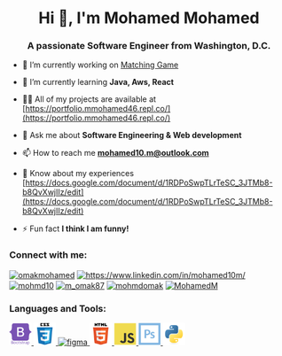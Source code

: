 <h1 align="center">Hi 👋, I'm Mohamed Mohamed</h1>
<h3 align="center">A passionate Software Engineer from Washington, D.C.</h3>

- 🔭 I’m currently working on [Matching Game](https://final-project-match-game-mmohamed46.web-dev-summer-22.repl.co/)

- 🌱 I’m currently learning **Java, Aws, React**

- 👨‍💻 All of my projects are available at [https://portfolio.mmohamed46.repl.co/](https://portfolio.mmohamed46.repl.co/)

- 💬 Ask me about **Software Engineering & Web development**

- 📫 How to reach me **mohamed10.m@outlook.com**

- 📄 Know about my experiences [https://docs.google.com/document/d/1RDPoSwpTLrTeSC_3JTMb8-b8QvXwjIIz/edit](https://docs.google.com/document/d/1RDPoSwpTLrTeSC_3JTMb8-b8QvXwjIIz/edit)

- ⚡ Fun fact **I think I am funny!**

<h3 align="left">Connect with me:</h3>
<p align="left">
<a href="https://twitter.com/omakmohamed" target="blank"><img align="center" src="https://raw.githubusercontent.com/rahuldkjain/github-profile-readme-generator/master/src/images/icons/Social/twitter.svg" alt="omakmohamed" height="30" width="40" /></a>
<a href="https://www.linkedin.com/in/mohamed10m/" target="blank"><img align="center" src="https://raw.githubusercontent.com/rahuldkjain/github-profile-readme-generator/master/src/images/icons/Social/linked-in-alt.svg" alt="https://www.linkedin.com/in/mohamed10m/" height="30" width="40" /></a>
<a href="https://stackoverflow.com/users/mohmd10" target="blank"><img align="center" src="https://raw.githubusercontent.com/rahuldkjain/github-profile-readme-generator/master/src/images/icons/Social/stack-overflow.svg" alt="mohmd10" height="30" width="40" /></a>
<a href="https://instagram.com/m_omak87" target="blank"><img align="center" src="https://raw.githubusercontent.com/rahuldkjain/github-profile-readme-generator/master/src/images/icons/Social/instagram.svg" alt="m_omak87" height="30" width="40" /></a>
<a href="https://www.leetcode.com/mohmdomak" target="blank"><img align="center" src="https://raw.githubusercontent.com/rahuldkjain/github-profile-readme-generator/master/src/images/icons/Social/leet-code.svg" alt="mohmdomak" height="30" width="40" /></a>
<a href="https://discord.gg/MohamedM" target="blank"><img align="center" src="https://raw.githubusercontent.com/rahuldkjain/github-profile-readme-generator/master/src/images/icons/Social/discord.svg" alt="MohamedM" height="30" width="40" /></a>
</p>

<h3 align="left">Languages and Tools:</h3>
<p align="left"> <a href="https://getbootstrap.com" target="_blank" rel="noreferrer"> <img src="https://raw.githubusercontent.com/devicons/devicon/master/icons/bootstrap/bootstrap-plain-wordmark.svg" alt="bootstrap" width="40" height="40"/> </a> <a href="https://www.w3schools.com/css/" target="_blank" rel="noreferrer"> <img src="https://raw.githubusercontent.com/devicons/devicon/master/icons/css3/css3-original-wordmark.svg" alt="css3" width="40" height="40"/> </a> <a href="https://www.figma.com/" target="_blank" rel="noreferrer"> <img src="https://www.vectorlogo.zone/logos/figma/figma-icon.svg" alt="figma" width="40" height="40"/> </a> <a href="https://www.w3.org/html/" target="_blank" rel="noreferrer"> <img src="https://raw.githubusercontent.com/devicons/devicon/master/icons/html5/html5-original-wordmark.svg" alt="html5" width="40" height="40"/> </a> <a href="https://developer.mozilla.org/en-US/docs/Web/JavaScript" target="_blank" rel="noreferrer"> <img src="https://raw.githubusercontent.com/devicons/devicon/master/icons/javascript/javascript-original.svg" alt="javascript" width="40" height="40"/> </a> <a href="https://www.photoshop.com/en" target="_blank" rel="noreferrer"> <img src="https://raw.githubusercontent.com/devicons/devicon/master/icons/photoshop/photoshop-line.svg" alt="photoshop" width="40" height="40"/> </a> <a href="https://www.python.org" target="_blank" rel="noreferrer"> <img src="https://raw.githubusercontent.com/devicons/devicon/master/icons/python/python-original.svg" alt="python" width="40" height="40"/> </a> </p>
